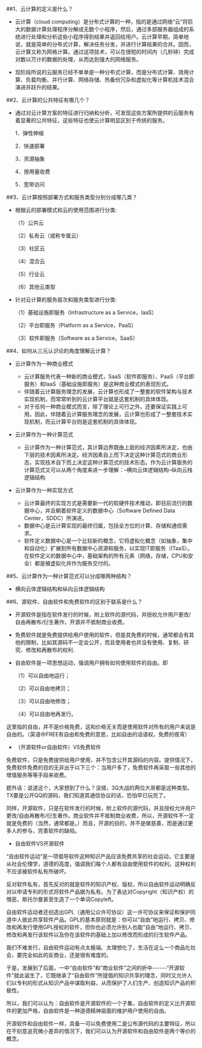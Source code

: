 
##1、云计算的定义是什么？

- 云计算（cloud computing）是分布式计算的一种，指的是通过网络“云”将巨大的数据计算处理程序分解成无数个小程序，然后，通过多部服务器组成的系统进行处理和分析这些小程序得到结果并返回给用户。云计算早期，简单地说，就是简单的分布式计算，解决任务分发，并进行计算结果的合并。因而，云计算又称为网格计算。通过这项技术，可以在很短的时间内（几秒钟）完成对数以万计的数据的处理，从而达到强大的网络服务。 


- 现阶段所说的云服务已经不单单是一种分布式计算，而是分布式计算、效用计算、负载均衡、并行计算、网络存储、热备份冗杂和虚拟化等计算机技术混合演进并跃升的结果。 

##2、云计算的公共特征有哪几个？
- 通过对云计算方案的特征进行归纳和分析，可发现这些方案所提供的云服务有着显著的公共特征，这些特征也使云计算明显区别于传统的服务。

  1．弹性伸缩
  
  2．快速部署
  
  3．资源抽象
  
  4．按用量收费
  
  5．宽带访问

##3、云计算按照部署方式和服务类型分别分成哪几类？
- 根据云的部署模式和云的使用范围进行分类:
  
  （1）公共云
  
  （2）私有云（或称专属云）
  
  （3）社区云
  
  （4）混合云
  
  （5）行业云
  
  （6）其他云类型
  
- 针对云计算的服务层次和服务类型进行分类:
  
  （1）基础设施即服务（Infrastructure as a Service，IaaS）
  
  （2）平台即服务（Platform as a Service，PaaS）
  
  （3）软件即服务（Software as a Service，SaaS）

##4、如何从三元认识论的角度理解云计算？
- 云计算作为一种商业模式
  - 云计算服务代表一种新的商业模式，SaaS（软件即服务）、PaaS（平台即服务）和IaaS（基础设施即服务）是这种商业模式的表现形式。
  - 伴随着云计算服务理念的发展，云计算也形成了一整套的软件架构与技术实现机制，而常常听到的云计算平台就是这套机制的具体体现。
  - 对于任何一种商业模式而言，除了理论上可行之外，还要保证实践上可用。因此，伴随着云计算服务理念的发展，云计算也形成了一整套技术实现机制，而云计算平台则是这套机制的具体体现。
    
- 云计算作为一种计算范式
  - 云计算作为一种计算范式，其计算边界既由上层的经济因素所决定，也由下层的技术因素所决定。经济因素自上而下决定这种计算范式的商业形态，实现技术自下而上决定这种计算范式的技术形态。作为云计算服务的计算范式又可以从两个角度来进一步理解：–横向云体逻辑结构–纵向云栈逻辑结构
    
- 云计算作为一种实现方式
  - 云计算最终的实现方式是需要新一代的软硬件技术推动，即目前流行的数据中心，并且朝着软件定义的数据中心（Software Defined Data Center，SDDC）所演进。
  - 数据中心是云计算实现的最终归属，包括全方位的计算、存储和通信需求。 
  - 软件定义数据中心是一个比较新的概念，它将虚拟化概念（如抽象，集中和自动化）扩展到所有数据中心资源和服务，以实现IT即服务（ITaaS）。在软件定义的数据中心中，基础架构的所有元素（网络，存储，CPU和安全）都是被虚拟化并作为服务交付的。

##5、云计算作为一种计算范式可以分成哪两种结构？

- 横向云体逻辑结构和纵向云体逻辑结构

##6、源软件、自由软件和免费软件的区别于联系是什么？

- 开源软件是指在软件发行的时候，附上软件的源代码，并授权允许用户更改/自由再散布/衍生著作，开源并不抵制商业收费。

- 免费软件就是免费提供给用户使用的软件，但是其免费的时候，通常都会有其他的限制，比如其源码不一定会公开，而且使用者也并没有使用、复制、研究、修改和再散布的权利.

- 自由软件是一项思想运动，强调用户拥有如何使用软件的自由。即

  （1）可以自由地运行；

  （2）可以自由地拷贝；
 
  （3）可以自由地修改；

  （4）可以自由地再发行。

这里指的自由，并不是价格免费，这和价格无关而是使用软件对所有的用户来说是自由的。（英语中FREE有自由和免费的意思，比如自由的话语权，免费的夜宵）

- （开源软件or自由软件）VS免费软件

免费软件，只是免费提供给用户使用，并不包含公开其源码的内容。提供情况下，免费软件免费的目的无非出于以下三个：当用户多了，免费软件再采取一些其他的增值服务等等手段来收费。

题外话：说道这个，大家想到了什么？没错，3Q大战的两位大哥都是这种类型。TX要是公开QQ的源码，我们知道其通信协议的话，恐怕早已玩完了。

同样，开源软件，只是在软件发行的时候，附上软件的源代码，并且授权允许用户更改/自由再散布/衍生著作。商业软件并不抵制商业收费，所以，开源软件不一定就是免费的（当然，通常都是。）而且，开源的目的，并不是做慈善，而是通过更多人的参与，完善软件的缺陷。

- 自由软件VS开源软件

“自由软件运动”是一项倡导软件这种知识产品应该免费共享的社会运动，它主要是从社会伦理学，道德的高度，强调我们每个人都有自由使用软件的权利。这种权利不应该被软件私有所破坏。

反对软件私有，首先反对的就是软件的知识产权、版权，所以自由软件运动明确反对以申请专利的形式将软件产品据为私有。为了表达对Copyright（知识产权）的憎恶，斯托尔曼甚至生造了一个单词Copyleft。

自由软件运动者还创造出GPL（通用公众许可协议）这一许可协议来保证和保护同道中人彼此共享软件产品。GPL的基本原则就是：你可以“自由”地运行、拷贝、修改和再发行使用GPL授权的软件，但你也必须允许别人也能“自由”地运行、拷贝、修改和再发行该软件以及你在该软件的基础上加以修改而形成的衍生软件产品。

我们不难发行，自由软件运动有点太极端、太理想化了，生活在这么一个商品化社会，要完全如此的反商业，还是很有难度的。

于是，发展到了后面，一中“自由软件”和“商业软件”之间的折中------“开源软件”就此诞生了，它既继承了“自由软件”所提倡的知识共享的理念，同时又允许人们以专利的形式从知识产品中谋取利益，从而保护了人们生产、创造知识产品的积极性。

所以，我们可以认为：自由软件是开源软件的一个子集，自由软件的定义比开源软件的更加严格，自由软件是一种道德精神层面的维护用户使用的自由。

开源软件和自由软件一样，具备一可以免费使用二是公布源代码的主要特征，所以在不刻意追究微小差异的情况下，我们可以认为开源软件和自由软件是两个等价的概念。




